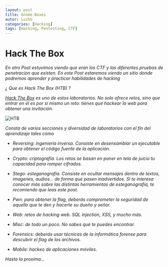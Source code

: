 ```yaml
---
layout: post
title: Gnome-Boxes
autor: Lucho
categories: [Hacking]
tags: [Hacking, Pentesting, CTF]
---
```


# Hack The Box

_En otro Post estuvimos viendo que eran los CTF y las diferentes pruebas de penetracion que existen. En este Post estaremos viendo un sitio donde podremos aprender y practicar habilidades de hacking_

_¿ Que  es Hack The Box (HTB) ?_

_[Hack The Box](https://www.hackthebox.eu/)  es uno de estos laboratorios. No solo ofrece retos, sino que entrar en él es por sí mismo un reto: tienes que hackear la web para obtener una invitación._


![HTB](https://www.hackthebox.eu/images/logos/logo-final-white.png)

_Consta de varios secciones y diversidad de laboratorios con el fin del aprendizaje tales como_


*  _Reversing: ingeniería inversa. Consiste en desensamblar un ejecutable para obtener el código fuente de la aplicación._

* _Crypto: criptografía. Los retos se basan en poner en tela de juicio tu capacidad para romper cifrados._

* _Stego: esteganografía. Consiste en ocultar mensajes dentro de textos, imagenes, audios… de forma que pasen inadvertidos. Si te interesa conocer más sobre las distintas herramientas de esteganografía, te recomiendo que leas este post._

* _Pwn: para obtener la flag, deberás comprometer la seguridad de aquello que te den y hacerte su dueño y señor._

* _Web: retos de hacking web. SQL injection, XSS, y mucho más._

* _Misc: de todo un poco. No sabes qué te puedes encontrar._


* _Forensics: deberás usar técnicas de la informática forense para descubrir el flag de los archivos._

* _Mobile: hackeo de aplicaciones móviles._

_Hasta la proxima..._